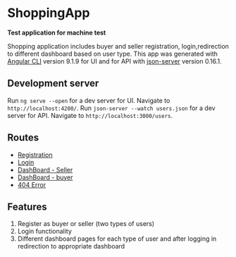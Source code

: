 # ShoppingApp

**Test application for machine test**

Shopping application includes buyer and seller registration, login,redirection to different dashboard based on user type.
This app was generated with [Angular CLI](https://github.com/angular/angular-cli) version 9.1.9 for UI and for API with [json-server](https://www.npmjs.com/package/json-server) version 0.16.1.

## Development server

Run `ng serve --open` for a dev server for UI. Navigate to `http://localhost:4200/`.
Run `json-server --watch users.json` for a dev server for API. Navigate to `http://localhost:3000/users`.

## Routes

- [Registration](http://localhost:4200/register)
- [Login](http://localhost:4200/login)
- [DashBoard - Seller](http://localhost:4200/dashboard-seller)
- [DashBoard - buyer](http://localhost:4200/dashboard-seller)
- [404 Error](http://localhost:4200/not-found)

## Features

1. Register as buyer or seller (two types of users)
2. Login functionality
3. Different dashboard pages for each type of user and after logging in redirection to appropriate dashboard
